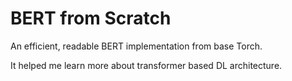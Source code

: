 # BERT from Scratch

An efficient, readable BERT implementation from base Torch.

It helped me learn more about transformer based DL architecture.

